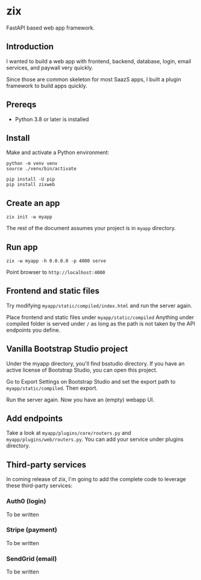 # zix

FastAPI based web app framework.

## Introduction

I wanted to build a web app with frontend, backend, database, login,
email services, and paywall very quickly.

Since those are common skeleton for most SaazS apps, I built a plugin
framework to build apps quickly.

## Prereqs

- Python 3.8 or later is installed

## Install

Make and activate a Python environment:

```
python -m venv venv
source ./venv/bin/activate
```

```
pip install -U pip
pip install zixweb
```

## Create an app

```
zix init -w myapp
```

The rest of the document assumes your project is in `myapp` directory.

## Run app

```
zix -w myapp -h 0.0.0.0 -p 4000 serve
```

Point browser to `http://localhost:4000`

## Frontend and static files

Try modifying `myapp/static/compiled/index.html`
and run the server again.

Place frontend and static files under `myapp/static/compiled`
Anything under compiled folder is served under `/`
as long as the path is not taken by the API endpoints you define.


## Vanilla Bootstrap Studio project

Under the myapp directory, you'll find bsstudio directory.
If you have an active license of Bootstrap Studio, you can
open this project.

Go to Export Settings on Bootstrap Studio and set the export path
to `myapp/static/compiled`. Then export.

Run the server again. Now you have an (empty) webapp UI.

## Add endpoints

Take a look at `myapp/plugins/core/routers.py` and `myapp/plugins/web/routers.py`.
You can add your service under plugins directory.

## Third-party services

In coming release of zix, I'm going to add the complete code to leverage these third-party services:

### Auth0 (login)

To be written

### Stripe (payment)

To be written

### SendGrid (email)

To be written
